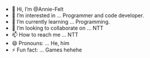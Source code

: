 - 👋 Hi, I’m @Annie-Felt
- 👀 I’m interested in ... Programmer and code developer.
- 🌱 I’m currently learning ... Programming.
- 💞️ I’m looking to collaborate on ... NTT
- 📫 How to reach me ... NTT
- 😄 Pronouns: ... He, him
- ⚡ Fun fact: ... Games hehehe

<!---
Annie-Felt/Annie-Felt is a ✨ special ✨ repository because its `README.md` (this file) appears on your GitHub profile.
You can click the Preview link to take a look at your changes.
--->
